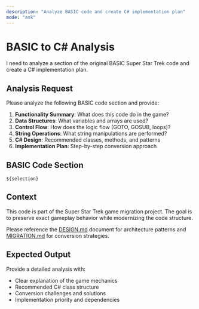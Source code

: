 ```yaml
---
description: "Analyze BASIC code and create C# implementation plan"
mode: "ask"
---
```


# BASIC to C# Analysis

I need to analyze a section of the original BASIC Super Star Trek code and create a C# implementation plan.

## Analysis Request

Please analyze the following BASIC code section and provide:

1. **Functionality Summary**: What does this code do in the game?
2. **Data Structures**: What variables and arrays are used?
3. **Control Flow**: How does the logic flow (GOTO, GOSUB, loops)?
4. **String Operations**: What string manipulations are performed?
5. **C# Design**: Recommended classes, methods, and patterns
6. **Implementation Plan**: Step-by-step conversion approach

## BASIC Code Section

```basic
${selection}
```

## Context

This code is part of the Super Star Trek game migration project. The goal is to preserve exact gameplay behavior while modernizing the code structure.

Please reference the [DESIGN.md](../DESIGN.md) document for architecture patterns and [MIGRATION.md](../MIGRATION.md) for conversion strategies.

## Expected Output

Provide a detailed analysis with:
- Clear explanation of the game mechanics
- Recommended C# class structure
- Conversion challenges and solutions
- Implementation priority and dependencies
